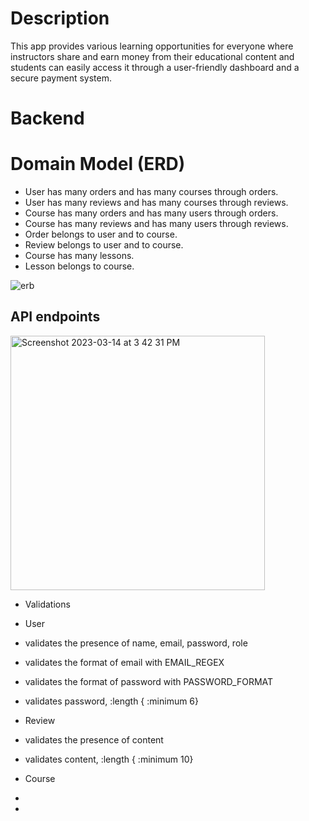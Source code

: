 # Description

This app provides various learning opportunities for everyone where instructors share and earn money from their educational content and students can easily access it through a user-friendly dashboard and a secure payment system. 

# Backend

  # Domain Model (ERD)

  * User has many orders and has many courses through orders.
  * User has many reviews and has many courses through reviews.
  * Course has many orders and has many users through orders.
  * Course has many reviews and has many users through reviews.
  * Order belongs to user and to course.
  * Review belongs to user and to course.
  * Course has many lessons.
  * Lesson belongs to course.

![erb](https://user-images.githubusercontent.com/112120098/225196009-27256dcb-55e4-40b7-a63a-a084457a4d22.png)

## API endpoints 
<img width="407" alt="Screenshot 2023-03-14 at 3 42 31 PM" src="https://user-images.githubusercontent.com/112120098/225196499-3a78840c-299c-4437-8187-fac7f1108e7e.png">

* Validations

 * User
  * validates the presence of name, email, password, role
  * validates the format of email with EMAIL_REGEX
  * validates the format of password with PASSWORD_FORMAT 
  * validates password, :length { :minimum 6}

 * Review
  * validates the presence of content
  * validates content, :length { :minimum 10}

 * Course
  *
 * 
